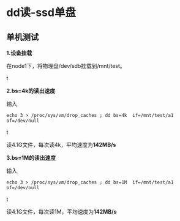 # dd读-ssd单盘

## 单机测试

**1.设备挂载**

在node1下，将物理盘/dev/sdb挂载到/mnt/test。

t

**2.bs=4k的读出速度**

输入

    echo 3 > /proc/sys/vm/drop_caches ; dd bs=4k  if=/mnt/test/a1 of=/dev/null

t

读4.1G文件，每次读4k，平均速度为**142MB/s**

**3.bs=1M的读出速度**

输入

    echo 3 > /proc/sys/vm/drop_caches ; dd bs=1M  if=/mnt/test/a1 of=/dev/null
    
t

读4.1G文件，每次读1M，平均速度为**142MB/s**

